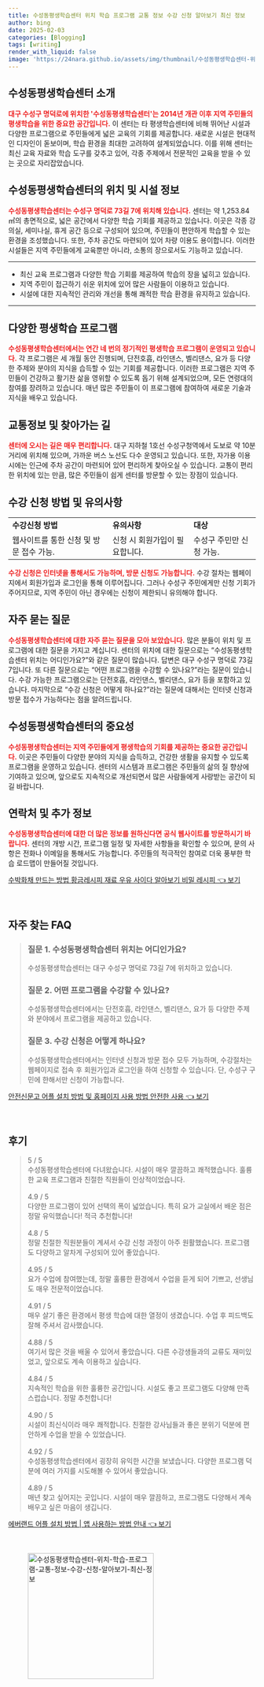 ```yaml
---
title: 수성동평생학습센터 위치 학습 프로그램 교통 정보 수강 신청 알아보기 최신 정보
author: bing
date: 2025-02-03
categories: [Blogging]
tags: [writing]
render_with_liquid: false
image: 'https://24nara.github.io/assets/img/thumbnail/수성동평생학습센터-위치-학습-프로그램-교통-정보-수강-신청-알아보기-최신-정보.webp'
---
```



<h2 id='수성동평생학습센터소개'>수성동평생학습센터 소개</h2>

<p><b><span style="color: #ee2323;">대구 수성구 명덕로에 위치한 '수성동평생학습센터'는 2014년 개관 이후 지역 주민들의 평생학습을 위한 중요한 공간입니다.</span></b> 이 센터는 타 평생학습센터에 비해 뛰어난 시설과 다양한 프로그램으로 주민들에게 넓은 교육의 기회를 제공합니다. 새로운 시설은 현대적인 디자인이 돋보이며, 학습 환경을 최대한 고려하여 설계되었습니다. 이를 위해 센터는 최신 교육 자료와 학습 도구를 갖추고 있어, 각종 주제에서 전문적인 교육을 받을 수 있는 곳으로 자리잡았습니다.</p>

<h2 id='위치및시설정보'>수성동평생학습센터의 위치 및 시설 정보</h2>

<p><b><span style="color: #ee2323;">수성동평생학습센터는 수성구 명덕로 73길 7에 위치해 있습니다.</span></b> 센터는 약 1,253.84㎡의 총면적으로, 넓은 공간에서 다양한 학습 기회를 제공하고 있습니다. 이곳은 각종 강의실, 세미나실, 휴게 공간 등으로 구성되어 있으며, 주민들이 편안하게 학습할 수 있는 환경을 조성했습니다. 또한, 주차 공간도 마련되어 있어 차량 이용도 용이합니다. 이러한 시설들은 지역 주민들에게 교육뿐만 아니라, 소통의 장으로서도 기능하고 있습니다.</p>

<hr />

<ul>
    <li>최신 교육 프로그램과 다양한 학습 기회를 제공하여 학습의 장을 넓히고 있습니다.</li>
    <li>지역 주민이 접근하기 쉬운 위치에 있어 많은 사람들이 이용하고 있습니다.</li>
    <li>시설에 대한 지속적인 관리와 개선을 통해 쾌적한 학습 환경을 유지하고 있습니다.</li>
</ul>

<hr />

<h2 id='운영프로그램'>다양한 평생학습 프로그램</h2>

<p><b><span style="color: #ee2323;">수성동평생학습센터에서는 연간 네 번의 정기적인 평생학습 프로그램이 운영되고 있습니다.</span></b> 각 프로그램은 세 개월 동안 진행되며, 단전호흡, 라인댄스, 벨리댄스, 요가 등 다양한 주제와 분야의 지식을 습득할 수 있는 기회를 제공합니다. 이러한 프로그램은 지역 주민들이 건강하고 활기찬 삶을 영위할 수 있도록 돕기 위해 설계되었으며, 모든 연령대의 참여를 장려하고 있습니다. 매년 많은 주민들이 이 프로그램에 참여하여 새로운 기술과 지식을 배우고 있습니다.</p>

<h2 id='교통정보'>교통정보 및 찾아가는 길</h2>

<p><b><span style="color: #ee2323;">센터에 오시는 길은 매우 편리합니다.</span></b> 대구 지하철 1호선 수성구청역에서 도보로 약 10분 거리에 위치해 있으며, 가까운 버스 노선도 다수 운영되고 있습니다. 또한, 자가용 이용 시에는 인근에 주차 공간이 마련되어 있어 편리하게 찾아오실 수 있습니다. 교통이 편리한 위치에 있는 만큼, 많은 주민들이 쉽게 센터를 방문할 수 있는 장점이 있습니다.</p>

<h2 id='수강신청방법'>수강 신청 방법 및 유의사항</h2>

<table>
    <tr>
        <td><b>수강신청 방법</b></td>
        <td><b>유의사항</b></td>
        <td><b>대상</b></td>
    </tr>
    <tr>
        <td>웹사이트를 통한 신청 및 방문 접수 가능.</td>
        <td>신청 시 회원가입이 필요합니다.</td>
        <td>수성구 주민만 신청 가능.</td>
    </tr>
</table>

<p><b><span style="color: #ee2323;">수강 신청은 인터넷을 통해서도 가능하며, 방문 신청도 가능합니다.</span></b> 수강 절차는 웹페이지에서 회원가입과 로그인을 통해 이루어집니다. 그러나 수성구 주민에게만 신청 기회가 주어지므로, 지역 주민이 아닌 경우에는 신청이 제한되니 유의해야 합니다.</p>

<h2 id='자주묻는질문'>자주 묻는 질문</h2>

<p><b><span style="color: #ee2323;">수성동평생학습센터에 대한 자주 묻는 질문을 모아 보았습니다.</span></b> 많은 분들이 위치 및 프로그램에 대한 질문을 가지고 계십니다. 센터의 위치에 대한 질문으로는 “수성동평생학습센터 위치는 어디인가요?”와 같은 질문이 많습니다. 답변은 대구 수성구 명덕로 73길 7입니다. 또 다른 질문으로는 “어떤 프로그램을 수강할 수 있나요?”라는 질문이 있습니다. 수강 가능한 프로그램으로는 단전호흡, 라인댄스, 벨리댄스, 요가 등을 포함하고 있습니다. 마지막으로 “수강 신청은 어떻게 하나요?”라는 질문에 대해서는 인터넷 신청과 방문 접수가 가능하다는 점을 알려드립니다.</p>

<h2 id='마무리'>수성동평생학습센터의 중요성</h2>

<p><b><span style="color: #ee2323;">수성동평생학습센터는 지역 주민들에게 평생학습의 기회를 제공하는 중요한 공간입니다.</span></b> 이곳은 주민들이 다양한 분야의 지식을 습득하고, 건강한 생활을 유지할 수 있도록 프로그램을 운영하고 있습니다. 센터의 시스템과 프로그램은 주민들의 삶의 질 향상에 기여하고 있으며, 앞으로도 지속적으로 개선되면서 많은 사람들에게 사랑받는 공간이 되길 바랍니다.</p>

<h2 id='연락처및정보'>연락처 및 추가 정보</h2>

<p><b><span style="color: #ee2323;">수성동평생학습센터에 대한 더 많은 정보를 원하신다면 공식 웹사이트를 방문하시기 바랍니다.</span></b> 센터의 개방 시간, 프로그램 일정 및 자세한 사항들을 확인할 수 있으며, 문의 사항은 전화나 이메일을 통해서도 가능합니다. 주민들의 적극적인 참여로 더욱 풍부한 학습 로드맵이 만들어질 것입니다.</p>


<p><a class="click-button" title="수박화채 만드는 방법 황금레시피 재료 우유 사이다 알아보기 비밀 레시피" href="https://24nara.github.io/posts/%EC%88%98%EB%B0%95%ED%99%94%EC%B1%84-%EB%A7%8C%EB%93%9C%EB%8A%94-%EB%B0%A9%EB%B2%95-%ED%99%A9%EA%B8%88%EB%A0%88%EC%8B%9C%ED%94%BC-%EC%9E%AC%EB%A3%8C-%EC%9A%B0%EC%9C%A0-%EC%82%AC%EC%9D%B4%EB%8B%A4-%EC%95%8C%EC%95%84%EB%B3%B4%EA%B8%B0-%EB%B9%84%EB%B0%80-%EB%A0%88%EC%8B%9C%ED%94%BC/" rel="dofollow">수박화채 만드는 방법 황금레시피 재료 우유 사이다 알아보기 비밀 레시피 👈 보기</a></p><br>
<h2 id='자주_찾는_FAQ'>자주 찾는 FAQ</h2>
<div itemscope="" itemtype="https://schema.org/FAQPage"> 
<blockquote> 
<div itemscope="" itemprop="mainEntity" itemtype="https://schema.org/Question"> 
<h3 itemprop="name">질문 1. 수성동평생학습센터 위치는 어디인가요?</h3> 
<div itemscope="" itemprop="acceptedAnswer" itemtype="https://schema.org/Answer"> 
<span itemprop="text"> 
<p>수성동평생학습센터는 대구 수성구 명덕로 73길 7에 위치하고 있습니다.</p> 
</span> 
</div> 
</div> 
<div itemscope="" itemprop="mainEntity" itemtype="https://schema.org/Question"> 
<h3 itemprop="name">질문 2. 어떤 프로그램을 수강할 수 있나요?</h3> 
<div itemscope="" itemprop="acceptedAnswer" itemtype="https://schema.org/Answer"> 
<span itemprop="text"> 
<p>수성동평생학습센터에서는 단전호흡, 라인댄스, 벨리댄스, 요가 등 다양한 주제와 분야에서 프로그램을 제공하고 있습니다.</p> 
</span> 
</div> 
</div> 
<div itemscope="" itemprop="mainEntity" itemtype="https://schema.org/Question"> 
<h3 itemprop="name">질문 3. 수강 신청은 어떻게 하나요?</h3> 
<div itemscope="" itemprop="acceptedAnswer" itemtype="https://schema.org/Answer"> 
<span itemprop="text"> 
<p>수성동평생학습센터에서는 인터넷 신청과 방문 접수 모두 가능하며, 수강절차는 웹페이지로 접속 후 회원가입과 로그인을 하여 신청할 수 있습니다. 단, 수성구 구민에 한해서만 신청이 가능합니다.</p> 
</span> 
</div> 
</div> 
</blockquote> 
</div>
<p><a class="click-button" title="안전신문고 어플 설치 방법 및 홈페이지 사용 방법 안전한 사용" href="https://24nara.github.io/posts/%EC%95%88%EC%A0%84%EC%8B%A0%EB%AC%B8%EA%B3%A0-%EC%96%B4%ED%94%8C-%EC%84%A4%EC%B9%98-%EB%B0%A9%EB%B2%95-%EB%B0%8F-%ED%99%88%ED%8E%98%EC%9D%B4%EC%A7%80-%EC%82%AC%EC%9A%A9-%EB%B0%A9%EB%B2%95-%EC%95%88%EC%A0%84%ED%95%9C-%EC%82%AC%EC%9A%A9/" rel="dofollow">안전신문고 어플 설치 방법 및 홈페이지 사용 방법 안전한 사용 👈 보기</a></p><br>
<h2 id='후기'>후기</h2>
<div itemscope itemtype="https://schema.org/Product">
  <blockquote>
  <div itemprop="review" itemscope itemtype="https://schema.org/Review">
      <div itemprop="reviewRating" itemscope itemtype="https://schema.org/Rating"> <span itemprop="ratingValue">5</span> / <span itemprop="bestRating">5</span> </div>
      <span itemprop="reviewBody">수성동평생학습센터에 다녀왔습니다. 시설이 매우 깔끔하고 쾌적했습니다. 훌륭한 교육 프로그램과 친절한 직원들이 인상적이었습니다.</span>
  </div>
  <br>
  <div itemprop="review" itemscope itemtype="https://schema.org/Review">
      <div itemprop="reviewRating" itemscope itemtype="https://schema.org/Rating"> <span itemprop="ratingValue">4.9</span> / <span itemprop="bestRating">5</span> </div>
      <span itemprop="reviewBody">다양한 프로그램이 있어 선택의 폭이 넓었습니다. 특히 요가 교실에서 배운 점은 정말 유익했습니다! 적극 추천합니다!</span>
  </div>
  <br>
  <div itemprop="review" itemscope itemtype="https://schema.org/Review">
      <div itemprop="reviewRating" itemscope itemtype="https://schema.org/Rating"> <span itemprop="ratingValue">4.8</span> / <span itemprop="bestRating">5</span> </div>
      <span itemprop="reviewBody">정말 친절한 직원분들이 계셔서 수강 신청 과정이 아주 원활했습니다. 프로그램도 다양하고 알차게 구성되어 있어 좋았습니다.</span>
  </div>
  <br>
  <div itemprop="review" itemscope itemtype="https://schema.org/Review">
      <div itemprop="reviewRating" itemscope itemtype="https://schema.org/Rating"> <span itemprop="ratingValue">4.95</span> / <span itemprop="bestRating">5</span> </div>
      <span itemprop="reviewBody">요가 수업에 참여했는데, 정말 훌륭한 환경에서 수업을 듣게 되어 기쁘고, 선생님도 매우 전문적이었습니다.</span>
  </div>
  <br>
  <div itemprop="review" itemscope itemtype="https://schema.org/Review">
      <div itemprop="reviewRating" itemscope itemtype="https://schema.org/Rating"> <span itemprop="ratingValue">4.91</span> / <span itemprop="bestRating">5</span> </div>
      <span itemprop="reviewBody">매우 살기 좋은 환경에서 평생 학습에 대한 열정이 생겼습니다. 수업 후 피드백도 잘해 주셔서 감사했습니다.</span>
  </div>
  <br>
  <div itemprop="review" itemscope itemtype="https://schema.org/Review">
      <div itemprop="reviewRating" itemscope itemtype="https://schema.org/Rating"> <span itemprop="ratingValue">4.88</span> / <span itemprop="bestRating">5</span> </div>
      <span itemprop="reviewBody">여기서 많은 것을 배울 수 있어서 좋았습니다. 다른 수강생들과의 교류도 재미있었고, 앞으로도 계속 이용하고 싶습니다.</span>
  </div>
  <br>
  <div itemprop="review" itemscope itemtype="https://schema.org/Review">
      <div itemprop="reviewRating" itemscope itemtype="https://schema.org/Rating"> <span itemprop="ratingValue">4.84</span> / <span itemprop="bestRating">5</span> </div>
      <span itemprop="reviewBody">지속적인 학습을 위한 훌륭한 공간입니다. 시설도 좋고 프로그램도 다양해 만족스럽습니다. 정말 추천합니다!</span>
  </div>
  <br>
  <div itemprop="review" itemscope itemtype="https://schema.org/Review">
      <div itemprop="reviewRating" itemscope itemtype="https://schema.org/Rating"> <span itemprop="ratingValue">4.90</span> / <span itemprop="bestRating">5</span> </div>
      <span itemprop="reviewBody">시설이 최신식이라 매우 쾌적합니다. 친절한 강사님들과 좋은 분위기 덕분에 편안하게 수업을 받을 수 있었습니다.</span>
  </div>
  <br>
  <div itemprop="review" itemscope itemtype="https://schema.org/Review">
      <div itemprop="reviewRating" itemscope itemtype="https://schema.org/Rating"> <span itemprop="ratingValue">4.92</span> / <span itemprop="bestRating">5</span> </div>
      <span itemprop="reviewBody">수성동평생학습센터에서 굉장히 유익한 시간을 보냈습니다. 다양한 프로그램 덕분에 여러 가지를 시도해볼 수 있어서 좋았습니다.</span>
  </div>
  <br>
  <div itemprop="review" itemscope itemtype="https://schema.org/Review">
      <div itemprop="reviewRating" itemscope itemtype="https://schema.org/Rating"> <span itemprop="ratingValue">4.89</span> / <span itemprop="bestRating">5</span> </div>
      <span itemprop="reviewBody">매년 찾고 싶어지는 곳입니다. 시설이 매우 깔끔하고, 프로그램도 다양해서 계속 배우고 싶은 마음이 생깁니다.</span>
  </div>
  </blockquote>
</div>
<p><a class="click-button" title="에버랜드 어플 설치 방법 | 앱 사용하는 방법 안내" href="https://24nara.github.io/posts/%EC%97%90%EB%B2%84%EB%9E%9C%EB%93%9C-%EC%96%B4%ED%94%8C-%EC%84%A4%EC%B9%98-%EB%B0%A9%EB%B2%95-%EC%95%B1-%EC%82%AC%EC%9A%A9%ED%95%98%EB%8A%94-%EB%B0%A9%EB%B2%95-%EC%95%88%EB%82%B4/" rel="dofollow">에버랜드 어플 설치 방법 | 앱 사용하는 방법 안내 👈 보기</a></p><br>
<figure class="image"><img src="https://24nara.github.io/assets/img/thumbnail/수성동평생학습센터-위치-학습-프로그램-교통-정보-수강-신청-알아보기-최신-정보.webp" alt="수성동평생학습센터-위치-학습-프로그램-교통-정보-수강-신청-알아보기-최신-정보" width="256" height="256"></figure>